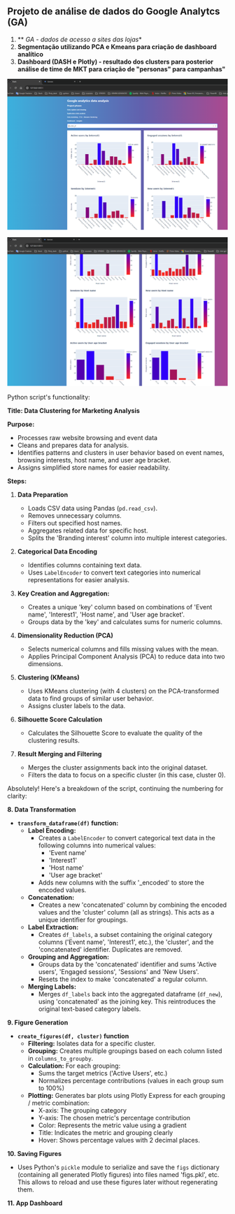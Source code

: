 ## Projeto de análise de dados do Google Analytcs (GA)

1. ** *GA - dados de acesso a sites das lojas**
2. **Segmentação utilizando PCA e Kmeans para criação de dashboard analítico**
3. **Dashboard (DASH e Plotly) - resultado dos clusters para posterior análise de time de MKT para criação de "personas" para campanhas"**


![dash1](figs/dash1.png)

![dash2](figs/dash2.png)

Python script's functionality:

**Title: Data Clustering for Marketing Analysis**

**Purpose:**

* Processes raw website browsing and event data
* Cleans and prepares data for analysis.
* Identifies patterns and clusters in user behavior based on event names, browsing interests, host name, and user age bracket.
* Assigns simplified store names for easier readability.

**Steps:**

1. **Data Preparation**
   * Loads CSV data using Pandas (`pd.read_csv`).
   * Removes unnecessary columns.
   * Filters out specified host names.
   * Aggregates related data for specific host.
   * Splits the 'Branding interest' column into multiple interest categories.

2. **Categorical Data Encoding**
   * Identifies columns containing text data.
   * Uses `LabelEncoder` to convert text categories into numerical representations for easier analysis.

3. **Key Creation and Aggregation:**
    * Creates a unique 'key' column based on combinations of 'Event name', 'Interest1', 'Host name', and 'User age bracket'.
    * Groups data by the 'key' and calculates sums for numeric columns.

4. **Dimensionality Reduction (PCA)**
   * Selects numerical columns and fills missing values with the mean.
   * Applies Principal Component Analysis (PCA) to reduce data into two dimensions.

5. **Clustering (KMeans)**
   * Uses KMeans clustering (with 4 clusters) on the PCA-transformed data to find groups of similar user behavior.
   * Assigns cluster labels to the data.

6. **Silhouette Score Calculation**
   * Calculates the Silhouette Score to evaluate the quality of the clustering results.

7. **Result Merging and Filtering**
   * Merges the cluster assignments back into the original dataset.
   * Filters the data to focus on a specific cluster (in this case, cluster 0).

Absolutely! Here's a breakdown of the script, continuing the numbering for clarity:

**8. Data Transformation**

* **`transform_dataframe(df)` function:**
    * **Label Encoding:**
       * Creates a `LabelEncoder` to convert categorical text data in the following columns into numerical values:
         *  'Event name'
         *  'Interest1'
         *  'Host name'
         *  'User age bracket'
       * Adds new columns with the suffix '_encoded' to store the encoded values.
    * **Concatenation:** 
       * Creates a new  'concatenated' column by combining the encoded values and the 'cluster' column (all as strings). This acts as a unique identifier for groupings. 
    * **Label Extraction:**
        * Creates  `df_labels`, a subset containing the original category columns ('Event name', 'Interest1', etc.), the 'cluster', and the 'concatenated' identifier. Duplicates are removed.
    * **Grouping and Aggregation:**
        * Groups data by the 'concatenated' identifier and sums 'Active users', 'Engaged sessions', 'Sessions' and 'New Users'.  
        * Resets the index to make 'concatenated' a regular column.
    * **Merging Labels:**
        * Merges `df_labels` back into the aggregated dataframe (`df_new`), using  'concatenated' as the joining key. This reintroduces the original text-based category labels.

**9. Figure Generation**

* **`create_figures(df, cluster)` function** 
    * **Filtering:** Isolates data for a specific cluster.
    * **Grouping:** Creates multiple groupings based on each column listed in `columns_to_groupby`.
    * **Calculation:** For each grouping:
        * Sums the target metrics ('Active Users', etc.)
        * Normalizes percentage contributions (values in each group sum to 100%) 
    * **Plotting:**  Generates bar plots using Plotly Express for each grouping / metric combination:
        * X-axis: The grouping category
        * Y-axis: The chosen metric's percentage contribution
        * Color: Represents the metric value using a gradient
        * Title: Indicates the metric and grouping clearly 
        * Hover:  Shows percentage values with 2 decimal places.

**10. Saving Figures**

* Uses Python's `pickle` module to serialize and save the `figs` dictionary (containing all generated Plotly figures) into files named 'figs.pkl', etc.  This allows to reload and use these figures later without regenerating them.

**11. App Dashboard**



